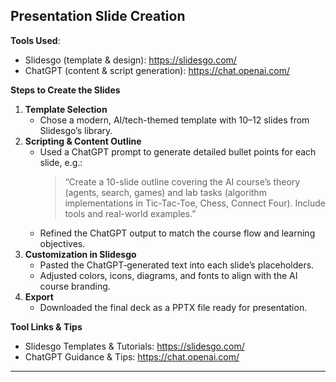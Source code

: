 ## Presentation Slide Creation

**Tools Used**:  
- Slidesgo (template & design): https://slidesgo.com/  
- ChatGPT (content & script generation): https://chat.openai.com/  

**Steps to Create the Slides**  
1. **Template Selection**  
   - Chose a modern, AI/tech-themed template with 10–12 slides from Slidesgo’s library.  
2. **Scripting & Content Outline**  
   - Used a ChatGPT prompt to generate detailed bullet points for each slide, e.g.:  
     > “Create a 10-slide outline covering the AI course’s theory (agents, search, games) and lab tasks (algorithm implementations in Tic-Tac-Toe, Chess, Connect Four). Include tools and real-world examples.”  
   - Refined the ChatGPT output to match the course flow and learning objectives.  
3. **Customization in Slidesgo**  
   - Pasted the ChatGPT‐generated text into each slide’s placeholders.  
   - Adjusted colors, icons, diagrams, and fonts to align with the AI course branding.  
4. **Export**  
   - Downloaded the final deck as a PPTX file ready for presentation.

**Tool Links & Tips**  
- Slidesgo Templates & Tutorials: https://slidesgo.com/  
- ChatGPT Guidance & Tips: https://chat.openai.com/  

---
